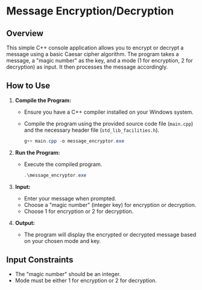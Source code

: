 # Message Encryption/Decryption

## Overview

This simple C++ console application allows you to encrypt or decrypt a message using a basic Caesar cipher algorithm. The program takes a message, a "magic number" as the key, and a mode (1 for encryption, 2 for decryption) as input. It then processes the message accordingly.

## How to Use

1. **Compile the Program:**
   - Ensure you have a C++ compiler installed on your Windows system.
   - Compile the program using the provided source code file (`main.cpp`) and the necessary header file (`std_lib_facilities.h`).

     ```powershell
     g++ main.cpp -o message_encryptor.exe
     ```

2. **Run the Program:**
   - Execute the compiled program.

     ```powershell
     .\message_encryptor.exe
     ```

3. **Input:**
   - Enter your message when prompted.
   - Choose a "magic number" (integer key) for encryption or decryption.
   - Choose 1 for encryption or 2 for decryption.

4. **Output:**
   - The program will display the encrypted or decrypted message based on your chosen mode and key.

## Input Constraints

- The "magic number" should be an integer.
- Mode must be either 1 for encryption or 2 for decryption.

